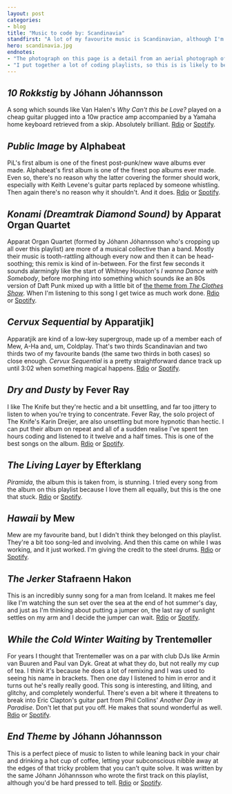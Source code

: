 ```yaml
---
layout: post
categories:
- blog
title: "Music to code by: Scandinavia"
standfirst: "A lot of my favourite music is Scandinavian, although I'm not sure why. Maybe the climate produces musicians who make the kind of music I like. This is a playlist of Scandinavian music I listen to when I'm working. The playlist is on both <a href='http://rd.io/x/QX_ZvTMkrAs/'>Rdio</a> and <a href='http://open.spotify.com/user/tomjeatt/playlist/4JGdNBBsONWIUFFS1rev22'>Spotify</a>."
hero: scandinavia.jpg
endnotes:
- "The photograph on this page is a detail from an aerial photograph of the Scandinavian peninusla (sourced from <a href='http://upload.wikimedia.org/wikipedia/commons/f/f1/Scandinavia_M2002074_lrg.jpg'>Wikimedia Commons</a>)"
- "I put together a lot of coding playlists, so this is is likely to be the first post of many."
---
```


## *10 Rokkstig* by Jóhann Jóhannsson

A song which sounds like Van Halen's *Why Can't this be Love?* played on a cheap guitar plugged into a 10w practice amp accompanied by a Yamaha home keyboard retrieved from a skip. Absolutely brilliant. <i class="fa fa-headphones"></i> [Rdio](http://rd.io/x/QX_ZvTeXMu4/) or [Spotify](http://open.spotify.com/track/1SlCUN3VxkkydPVlusb4OS).

## *Public Image* by Alphabeat

PiL's first album is one of the finest post-punk/new wave albums ever made. Alphabeat's first album is one of the finest pop albums ever made. Even so, there's no reason why the latter covering the former should work, especially with Keith Levene's guitar parts replaced by someone whistling. Then again there's no reason why it shouldn't. And it does. <i class="fa fa-headphones"></i> [Rdio](http://rd.io/x/QX_ZvTddYBrQ/) or [Spotify](http://open.spotify.com/track/7CZ6EjBjSNDeVGzJivX0ql).

## *Konami (Dreamtrak Diamond Sound)* by Apparat Organ Quartet

Apparat Organ Quartet (formed by Jóhann Jóhannsson who's cropping up all over this playlist) are more of a musical collective than a band. Mostly their music is tooth-rattling although every now and then it can be head-soothing; this remix is kind of in-between. For the first few seconds it sounds alarmingly like the start of Whitney Houston's *I wanna Dance with Somebody*, before morphing into something which sounds ike an 80s version of Daft Punk mixed up with a little bit of [the theme from *The Clothes Show*](https://www.youtube.com/watch?v=kAAelPf62Xs). When I'm listening to this song I get twice as much work done. <i class="fa fa-headphones"></i> [Rdio](http://rd.io/x/QX_ZvTew4wk/) or [Spotify](http://open.spotify.com/track/0T3QgfqKgqgGIxlz1qJTM1).

## *Cervux Sequential* by Apparatjik]

Apparatjik are kind of a low-key supergroup, made up of a member each of Mew, A-Ha and, um, Coldplay. That's two thirds Scandinavian and two thirds two of my favourite bands (the same two thirds in both cases) so close enough. *Cervux Sequential* is a pretty straightforward dance track up until 3:02 when something magical happens. <i class="fa fa-headphones"></i> [Rdio](http://rd.io/x/QX_ZvTegX8I/) or [Spotify](http://open.spotify.com/track/125ZvJ8qs1gDgY4dB455kM).

## *Dry and Dusty* by Fever Ray

I like The Knife but they're hectic and a bit unsettling, and far too jittery to listen to when you're trying to concentrate. Fever Ray, the solo project of The Knife's Karin Dreijer, are also unsettling but more hypnotic than hectic. I can put their album on repeat and all of a sudden realise I've spent ten hours coding and listened to it twelve and a half times. This is one of the best songs on the album. <i class="fa fa-headphones"></i> [Rdio](http://rd.io/x/QX_ZvTd7KPY/) or [Spotify](http://open.spotify.com/track/7uzO18RMpWvGf2po9lyz97).

## *The Living Layer* by Efterklang

*Piramida*, the album this is taken from, is stunning. I tried every song from the album on this playlist because I love them all equally, but this is the one that stuck. <i class="fa fa-headphones"></i> [Rdio](http://rd.io/x/QX_ZvTdeat91/) or [Spotify](http://open.spotify.com/track/4P1j6J1RTeHBal5EXjCigO).

## *Hawaii* by Mew

Mew are my favourite band, but I didn't think they belonged on this playlist. They're a bit too song-led and involving. And then this came on while I was working, and it just worked. I'm giving the credit to the steel drums. <i class="fa fa-headphones"></i> [Rdio](http://rd.io/x/QX_ZvTdxFao/) or [Spotify](http://open.spotify.com/track/4G82qlQup3mP62BURDdl35).

## *The Jerker* Stafraenn Hakon

This is an incredibly sunny song for a man from Iceland. It makes me feel like I'm watching the sun set over the sea at the end of hot summer's day, and just as I'm thinking about putting a jumper on, the last ray of sunlight settles on my arm and I decide the jumper can wait. <i class="fa fa-headphones"></i> [Rdio](http://rd.io/x/QX_ZvTcaPso/) or [Spotify](http://open.spotify.com/track/1q4nCC4VwaaFscASapqbVI).

## *While the Cold Winter Waiting* by Trentemøller

For years I thought that Trentemøller was on a par with club DJs like Armin van Buuren and Paul van Dyk. Great at what they do, but not really my cup of tea. I think it's because he does a lot of remixing and I was used to seeing his name in brackets. Then one day I listened to him in error and it turns out he's really really good. This song is interesting, and lilting, and glitchy, and completely wonderful. There's even a bit where it threatens to break into Eric Clapton's guitar part from Phil Collins' *Another Day in Paradise*. Don't let that put you off. He makes that sound wonderful as well. <i class="fa fa-headphones"></i> [Rdio](http://rd.io/x/QX_ZvTekbG4/) or [Spotify](http://open.spotify.com/track/7lMfuo8XRwrrStv1WJ0viP).

## *End Theme* by Jóhann Jóhannsson

This is a perfect piece of music to listen to while leaning back in your chair and drinking a hot cup of coffee, letting your subconscious nibble away at the edges of that tricky problem that you can't quite solve. It was written by the same Jóhann Jóhannsson who wrote the first track on this playlist, although you'd be hard pressed to tell. <i class="fa fa-headphones"></i> [Rdio](http://rd.io/x/QX_ZvTcE218/) or [Spotify](http://open.spotify.com/track/6cUjRUrLOnxSQcMrPqiSIK).